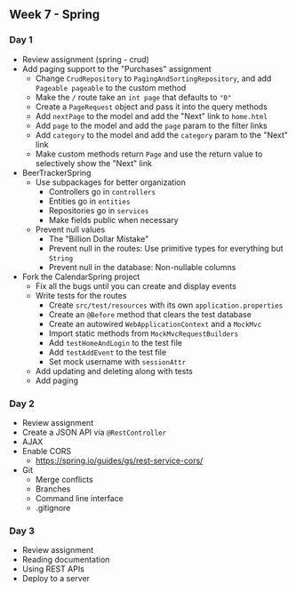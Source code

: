 ## Week 7 - Spring

### Day 1

* Review assignment (spring - crud)
* Add paging support to the "Purchases" assignment
  * Change `CrudRepository` to `PagingAndSortingRepository`, and add `Pageable pageable` to the custom method
  * Make the `/` route take an `int page` that defaults to `"0"`
  * Create a `PageRequest` object and pass it into the query methods
  * Add `nextPage` to the model and add the "Next" link to `home.html`
  * Add `page` to the model and add the `page` param to the filter links
  * Add `category` to the model and add the `category` param to the "Next" link
  * Make custom methods return `Page` and use the return value to selectively show the "Next" link
* BeerTrackerSpring
  * Use subpackages for better organization
    * Controllers go in `controllers`
    * Entities go in `entities`
    * Repositories go in `services`
    * Make fields public when necessary
  * Prevent null values
    * The "Billion Dollar Mistake"
    * Prevent null in the routes: Use primitive types for everything but `String`
    * Prevent null in the database: Non-nullable columns
* Fork the CalendarSpring project
  * Fix all the bugs until you can create and display events
  * Write tests for the routes
    * Create `src/test/resources` with its own `application.properties`
    * Create an `@Before` method that clears the test database
    * Create an autowired `WebApplicationContext` and a `MockMvc`
    * Import static methods from `MockMvcRequestBuilders`
    * Add `testHomeAndLogin` to the test file
    * Add `testAddEvent` to the test file
    * Set mock username with `sessionAttr`
  * Add updating and deleting along with tests
  * Add paging

### Day 2

* Review assignment
* Create a JSON API via `@RestController`
* AJAX
* Enable CORS
  * https://spring.io/guides/gs/rest-service-cors/
* Git
  * Merge conflicts
  * Branches
  * Command line interface
  * .gitignore

### Day 3

* Review assignment
* Reading documentation
* Using REST APIs
* Deploy to a server
